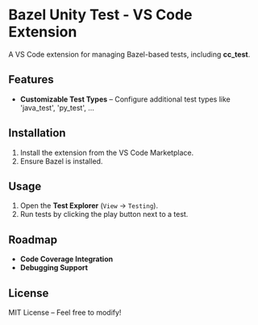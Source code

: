 # Bazel Unity Test - VS Code Extension

A VS Code extension for managing Bazel-based tests, including **cc_test**.

## Features
- **Customizable Test Types** – Configure additional test types like 'java_test', 'py_test', ... 

## Installation
1. Install the extension from the VS Code Marketplace.
2. Ensure Bazel is installed.

## Usage
1. Open the **Test Explorer** (`View` → `Testing`).
2. Run tests by clicking the play button next to a test.

## Roadmap
- **Code Coverage Integration**
- **Debugging Support**

## License
MIT License – Feel free to modify!

